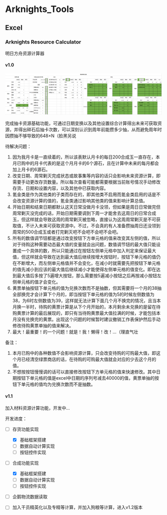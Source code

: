 # Arknights_Tools

## Excel

### Arknights Resource Calculator

明日方舟资源计算器

#### v1.0

![image-20211207121527444](Image/Markdown/image-20211207121527444.png)

完成抽卡资源基础功能，可通过日期变换以及其他设置综合计算得出未来可获取资源，并得出碎石后抽卡次数，可以深刻认识到周年前能攒多少抽，从而避免周年时因攒抽不够导致的648×N（脸黑另说

待解决问题：

1. 因为我月卡是一直续着的，所以该表默认月卡的每日200合成玉一直存在，本月已购中的月卡代表的是这个月月卡的6个源石，且在计算中未来的每月都会加上月卡的6源石。
2. 改变日期、周常剿灭完成状态或故事集等内容的话只会影响未来资源计算，即需要手动更改存货数量。所以每次查看可能都需要根据当前账号情况手动修改存货、日期和设置内容，以及其他中已获取内容。
3. 氪金类是作为其他类的子类而存在的，即其他类不启用而氪金类启用的话是不会改变资源计算的值的，氪金类通过影响其他类的值来影响计算总值。
4. 开始日期和结束日期都默认这天日常没做月卡没领，但如果是周日日常做完但周常剿灭没完成的话，开始日期需要调到下周一才能舍去这周日的日常合成玉，但这样就会导致这周的周常剿灭被忽略，直接认为这周周常剿灭是不可获取值，不计入未来可获取资源中。不过，不会真的有人准备攒抽周日还没领到周常的500合成玉或者打完剿灭吧不会吧不会吧不会吧。
5. 所有的数值调节钮都是通过改变按钮下方单元格的值来改变其左侧的值，所以对于待购这种需要动态最大值的变量就会出问题，数值调节钮的最大值只能设置成一个具体的数，所以只能通过在按钮左侧单元格中加入判定来保证最大值，但这样就会导致在达到最大值后继续按增大按钮时，按钮下单元格的值仍在不断增大，而左侧单元格值并不会变化，在减小时就需要先把按钮下单元格的值先减小到应该的最大值后继续减小才能使得左侧单元格的值变化。即在达到最大值后多按了5遍增大按钮，那么需要按5遍减小按钮之后再按减小按钮左侧单元格的值才会变化。
6. 黄票单抽按钮下单元格的值为兑换次数而不是抽数，但其需要将一个月的38抽全部换完才会计算下个月的，即当按钮下单元格的值为5的时候左侧数值为38，为6时左侧数值为39，这样就无法计算下面几个月不换完的情况，且当本月换一半时，待购的黄票计算是从下个月开始的，本月剩余未兑换的是留在待购黄票计算的最后展现的，即只有当待购黄票最大值拉满的时候，才能包括本月没有兑换完的黄票。出现这个问题的时候暂时建议撤销工作表保护然后手动修改待购黄票单抽的值来解决。
7. 最大！最重要！的一个问题！就是！我！懒得！改！...（理直气壮



备注：

1. 本月已购中的各种数值不会影响资源计算，只会改变待购的可购最大值，即这个月已经清空绿票商店的话，在待购的可购最大值就会对应的少去这个月的值。
2. 不想按按钮慢慢调的话可以直接修改按钮下方单元格的值来快速修改。其中日期按钮下单元格的值是excel中日期的序列号减去40000的值，黄票单抽的按钮下单元格的值均为兑换次数而不是抽数。

#### v1.1

加入材料资源计算功能，开发中...

开发进度：

- [ ] 存货功能实现
  - [x] 基础框架搭建
  - [ ] 数据自动计算实现
  - [ ] 按钮控件实现
- [ ] 合成功能实现
  - [x] 基础框架搭建
  - [ ] 数据自动计算实现
  - [ ] 按钮控件实现
- [ ] 企鹅物流数据读取
- [ ] 加入干员精英化以及专精等计算，并加入狗粮等计算，进入v1.2版本

